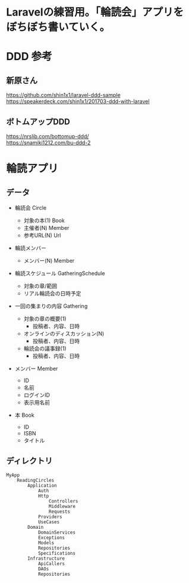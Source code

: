 # Laravelの練習用。「輪読会」アプリをぼちぼち書いていく。

# DDD 参考
## 新原さん
https://github.com/shin1x1/laravel-ddd-sample  
https://speakerdeck.com/shin1x1/201703-ddd-with-laravel  
## ボトムアップDDD
https://nrslib.com/bottomup-ddd/  
https://snamiki1212.com/bu-ddd-2  

# 輪読アプリ
##  データ
- 輪読会 Circle
    - 対象の本(1) Book
    - 主催者(N) Member
    - 参考URL(N) Url
- 輪読メンバー
    - メンバー(N) Member
- 輪読スケジュール GatheringSchedule
    - 対象の章/範囲
    - リアル輪読会の日時予定
- 一回の集まりの内容 Gathering
    - 対象の章の概要(1)
        - 投稿者、内容、日時
    - オンラインのディスカッション(N)
        - 投稿者、内容、日時
    - 輪読会の議事録(1)
        - 投稿者、内容、日時

- メンバー Member
    - ID
    - 名前
    - ログインID
    - 表示用名前

- 本 Book
    - ID
    - ISBN
    - タイトル

## ディレクトリ

```
MyApp
    ReadingCircles
        Application
            Auth
            Http
                Controllers
                Middleware
                Requests
            Providers
            UseCases
        Domain
            DomainServices
            Exceptions
            Models
            Repositories
            Specifications
        Infrastructure
            ApiCallers
            DAOs
            Repositories
```
